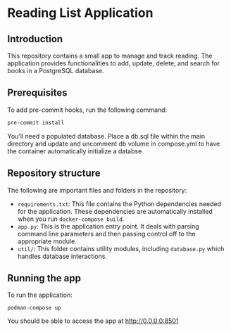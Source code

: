 # Reading List Application

## Introduction

This repository contains a small app to manage and track reading. The application provides functionalities to add, update, delete, and search for books in a PostgreSQL database.

## Prerequisites

To add pre-commit hooks, run the following command:
```sh
pre-commit install
```

You'll need a populated database.
Place a db.sql file within the main directory and update and uncomment db volume in compose.yml
to have the container automatically initialize a databse

## Repository structure

The following are important files and folders in the repository:

* `requirements.txt`: This file contains the Python dependencies needed for the application. These dependencies are automatically installed when you run `docker-compose build`.
* `app.py`: This is the application entry point. It deals with parsing command line parameters and then passing control off to the appropriate module.
* `util/`: This folder contains utility modules, including `database.py` which handles database interactions.

## Running the app
To run the application:
```console
podman-compose up
```
You should be able to access the app at <http://0.0.0.0:8501>

